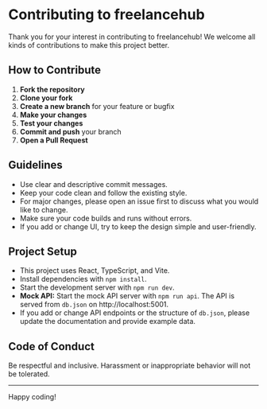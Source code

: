 # Contributing to freelancehub

Thank you for your interest in contributing to freelancehub! We welcome all kinds of contributions to make this project better.

## How to Contribute

1. **Fork the repository**
2. **Clone your fork**
3. **Create a new branch** for your feature or bugfix
4. **Make your changes**
5. **Test your changes**
6. **Commit and push** your branch
7. **Open a Pull Request**

## Guidelines

- Use clear and descriptive commit messages.
- Keep your code clean and follow the existing style.
- For major changes, please open an issue first to discuss what you would like to change.
- Make sure your code builds and runs without errors.
- If you add or change UI, try to keep the design simple and user-friendly.

## Project Setup

- This project uses React, TypeScript, and Vite.
- Install dependencies with `npm install`.
- Start the development server with `npm run dev`.
- **Mock API:** Start the mock API server with `npm run api`. The API is served from `db.json` on http://localhost:5001.
- If you add or change API endpoints or the structure of `db.json`, please update the documentation and provide example data.

## Code of Conduct

Be respectful and inclusive. Harassment or inappropriate behavior will not be tolerated.

---

Happy coding!
